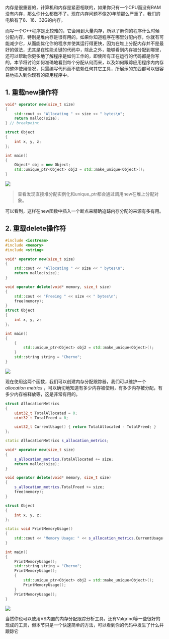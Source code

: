 内存是很重要的，计算机和内存是紧密相联的，如果你只有一个CPU而没有RAM没有内存，那么你什么都做不了。现在内存问题不像20年前那么严重了，我们的电脑有了8、16、32G的内存。

而写一个C++程序是比较难的，它会用到大量内存，所以了解你的程序什么时候分配内存，特别是堆内存是很有用的。如果你知道程序在哪里分配内存，你就有可能减少它，从而能优化你的程序并使其运行得更快，因为在堆上分配内存并不是最好的做法，尤其是在性能关键的代码中，除此之外，能够看到内存被分配到哪里，还可以帮助你更多地了解程序是如何工作的，即使所有正在运行的代码都是你写的，本节将讨论如何准确地看到每个分配从何而来，以及如何跟踪应用程序内内存的整体使用情况，只需编写代码而不依赖任何其它工具，所展示的东西都可以很容易地插入到你现有的应用程序中。

## 1. 重载new操作符
```cpp
void* operator new(size_t size)
{
	std::cout << "Allocating " << size << " bytes\n";
	return malloc(size);
} // breakpoint

struct Object
{
	int x, y, z;
};

int main()
{
	Object* obj = new Object;
	std::unique_ptr<Object> obj2 = std::make_unique<Object>();
}
```


![](Pasted%20image%2020230806145419.png)
> 查看发现直接堆分配实例化和unique_ptr都会通过调用new在堆上分配对象。

可以看到，这样在new函数中插入一个断点来精确追踪内存分配的来源有多有用。

## 2. 重载delete操作符

```cpp
#include <iostream>
#include <memory>
#include <string>

void* operator new(size_t size)
{
	std::cout << "Allocating " << size << " bytes\n";
	return malloc(size);
}

void operator delete(void* memory, size_t size)
{
	std::cout << "Freeing " << size << " bytes\n";
	free(memory);
}
struct Object
{
	int x, y, z;
};

int main()
{
	{
		std::unique_ptr<Object> obj2 = std::make_unique<Object>();
	}
	std::string string = "Cherno";
}
```

![](Pasted%20image%2020230806153409.png)

现在使用这两个函数，我们可以创建内存分配跟踪器，我们可以维护一个*allocation metrics* ，可以确切地知道有多少内存被使用，有多少内存被分配，有多少内存被释放等，这是非常有用的。

```cpp
struct AllocationMetrics
{
	uint32_t TotalAllocated = 0;
	uint32_t TotalFreed = 0;

	uint32_t CurrentUsage() { return TotalAllocated - TotalFreed; }
};

static AllocationMetrics s_allocation_metrics;

void* operator new(size_t size)
{
	s_allocation_metrics.TotalAllocated += size;
	return malloc(size);
}

void operator delete(void* memory, size_t size)
{
	s_allocation_metrics.TotalFreed += size;
	free(memory);
}

struct Object
{
	int x, y, z;
};

static void PrintMemoryUsage()
{
	std::cout << "Memory Usage: " << s_allocation_metrics.CurrentUsage() << " bytes\n";
}

int main()
{
	PrintMemoryUsage();
	std::string string = "Cherno";
	PrintMemoryUsage();
	{
		std::unique_ptr<Object> obj2 = std::make_unique<Object>();
		PrintMemoryUsage();
	}
	PrintMemoryUsage();
}
```

![](Pasted%20image%2020230806154247.png)

当然你也可以使用VS内置的内存分配跟踪分析工具，还有Valgrind等一些很好的现成的工具，但本节只是一个快速简单的方法，可以看到你的代码中发生了什么并跟踪它